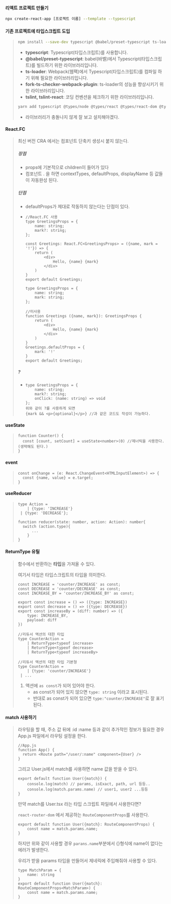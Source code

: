 #### 리액트 프로젝트 만들기

```bash
npx create-react-app [프로젝트 이름] --template --typescript
```

#### 기존 프로젝트에 타입스크립트 도입

> ```bash
> npm install --save-dev typescript @babel/preset-typescript ts-loader fork-ts-checker-webpack-plugin tslint tslint-react
> ```
>
> - **typescript**: Typescript(타입스크립트)를 사용합니다.
> - **@babel/preset-typescript**: babel(바벨)에서 Typescript(타입스크립트)를 빌드하기 위한 라이브러리입니다.
> - **ts-loader**: Webpack(웹팩)에서 Typescript(타입스크립트)를 컴파일 하기 위해 필요한 라이브러리입니다.
> - **fork-ts-checker-webpack-plugin**: ts-loader의 성능을 향상시키기 위한 라이브러리입니다.
> - **tslint, tslint-react**: 코딩 컨벤션을 체크하기 위한 라이브러리입니다.
>
> ```bash
> yarn add typescript @types/node @types/react @types/react-dom @types/jest
> ```
>
> * 라이브러리가 충돌나지 않게 잘 보고 설치해야겠다.



#### React.FC

> 최신 버전 CRA 에서는 컴포넌트 단축키 생성시 붙지 않는다.
>
> ##### 장점
>
> * props에 기본적으로 children이 들어가 있다
> * 컴포넌트 . 을 하면 contextTypes, defaultProps, displayName 등 값들이 자동완성 된다.
>
> ##### 단점
>
> * defaultProps가 제대로 작동하지 않는다는 단점이 있다.
>
> * ```react
>   //React.FC 사용
>   type GreetingsProps = {
>       name: string;
>       mark?: string;
>   };
>   
>   const Greetings: React.FC<GreetingsProps> = ({name, mark = '!'}) => {
>       return (
>           <div>
>               Hello, {name} {mark}
>           </div>
>       )
>   }
>   export default Greetings;
>   
>   type GreetingsProps = {
>       name: string;
>       mark: string;
>   };
>   
>   //미사용
>   function Greetings ({name, mark}): GreetingsProps {
>       return (
>           <div>
>               Hello, {name} {mark}
>           </div>
>       )
>   }
>   Greetings.defaultProps = {
>       mark: '!'
>   }
>   export default Greetings;
>   ```
>
> ##### ?
>
> * ``` react
>   type GreetingsProps = {
>       name: string;
>       mark?: string;
>       onClick: (name: string) => void
>   };
>   위와 같이 ?를 사용하게 되면
>   {mark && <p>{optional}</p>} //과 같은 코드도 작성이 가능하다.
>   ```



#### useState

> ```react
> function Counter() {
> 	const [count, setCount] = useState<number>(0) //제너릭을 사용한다. (생략해도 된다.)
> }
> ```

#### event

> ```react
> const onChange = (e: React.ChangeEvent<HTMLInputElement>) => {
> 	const {name, value} = e.target;
> }
> ```

#### useReducer

> ```react
> type Action = 
>     | {type: 'INCREASE'} 
>  | {type: 'DECREASE'};
> 
> function reducer(state: number, action: Action): number{
> 	switch (action.type){
>     	...
>     }
> }
> ```



#### ReturnType 유틸

> 함수에서 반환하는 **타입**을 가져올 수 있다.
>
> 여기서 타입은 타입스크립트의 타입을 의미한다.
>
> ```react
> const INCREASE = 'counter/INCREASE' as const;
> const DECREASE = 'counter/DECREASE' as const;
> const INCREASE_BY = 'counter/INCREASE_BY' as const;
> 
> export const increase = () => ({type: INCREASE})
> export const decrease = () => ({type: DECREASE})
> export const increaseBy = (diff: number) => ({
>     type: INCREASE_BY,
>     payload: diff
> })
> 
> //리듀서 액션의 대한 타입
> type CounterAction = 
>     | ReturnType<typeof increase>
>     | ReturnType<typeof decrease>
>     | ReturnType<typeof increaseBy>
>     
> //리듀서 액션의 대한 타입 기본형
> type CounterAction = 
>     | {type: 'counter/INCREASE'}
>  | ...
> ```
>
> 1. 액션에 `as const`가 되어 있어야 한다.
>    - as const가 되어 있지 않으면 `type: string`  이라고 표시된다.
>    - 반대로 as const가 되어 있으면 `type:"counter/INCREASE"`로 잘 표기된다.



#### match 사용하기

> 라우팅을 할 때,  주소 값 뒤에 :id :name 등과 같이 추가적인 정보가 필요한 경우 App.js 파일에서 라우팅 설정을 한다.
>
> ```react
> //App.js
> function App() {
>   return <Route path="/user/:name" component={User} />
> }
> ```
>
> 그리고 User.js에서 match를 사용하면 name 값을 받을 수 있다.
>
> ```react
> export default function User({match}) {
>     console.log(match) // params, isExact, path, url 등등..
>     console.log(match.params.name) // user1, user2 ...등등
> }
> ```
>
> 만약 match를 User.tsx 라는 타입 스크립트 파일에서 사용한다면?
>
> `react-router-dom` 에서 제공하는 `RouteComponentProps`를 사용한다.
>
> ```react
> export default function User({match}: RouteComponentProps) {
>     const name = match.params.name;
> }
> ```
>
> 하지만 위와 같이 사용할 경우 `parans.name`부분에서 {}형식에 name이 없다는 에러가 발생한다.
>
> 우리가 받을 params 타입을 만들어서 제네릭에 주입해줘야 사용할 수 있다.
>
> ```react
> type MatchParam = {
>     name: string
> }
> export default function User({match}: RouteComponentProps<MatchParam>) {
>     const name = match.params.name;
> }
> ```